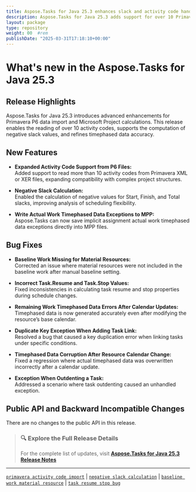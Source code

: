 ```yaml
---
title: Aspose.Tasks for Java 25.3 enhances slack and activity code handling
description: Aspose.Tasks for Java 25.3 adds support for over 10 Primavera activity codes, improves slack calculation, and resolves key task link and baseline bugs.
layout: package
type: repository
weight: 00	#rem
publishDate: "2025-03-31T17:18:10+00:00"
---
```


# What's new in the Aspose.Tasks for Java 25.3

## Release Highlights

Aspose.Tasks for Java 25.3 introduces advanced enhancements for Primavera P6 data import and Microsoft Project calculations. This release enables the reading of over 10 activity codes, supports the computation of negative slack values, and refines timephased data accuracy.

## New Features

- **Expanded Activity Code Support from P6 Files:**  
  Added support to read more than 10 activity codes from Primavera XML or XER files, expanding compatibility with complex project structures.

- **Negative Slack Calculation:**  
  Enabled the calculation of negative values for Start, Finish, and Total slacks, improving analysis of scheduling flexibility.

- **Write Actual Work Timephased Data Exceptions to MPP:**  
  Aspose.Tasks can now save implicit assignment actual work timephased data exceptions directly into MPP files.

## Bug Fixes

- **Baseline Work Missing for Material Resources:**  
  Corrected an issue where material resources were not included in the baseline work after manual baseline setting.

- **Incorrect Task.Resume and Task.Stop Values:**  
  Fixed inconsistencies in calculating task resume and stop properties during schedule changes.

- **Remaining Work Timephased Data Errors After Calendar Updates:**  
  Timephased data is now generated accurately even after modifying the resource’s base calendar.

- **Duplicate Key Exception When Adding Task Link:**  
  Resolved a bug that caused a key duplication error when linking tasks under specific conditions.

- **Timephased Data Corruption After Resource Calendar Change:**  
  Fixed a regression where actual timephased data was overwritten incorrectly after a calendar update.

- **Exception When Outdenting a Task:**  
  Addressed a scenario where task outdenting caused an unhandled exception.

## Public API and Backward Incompatible Changes

There are no changes to the public API in this release.

> ### 🔍 Explore the Full Release Details  
>
> For the complete list of updates, visit **[Aspose.Tasks for Java 25.3 Release Notes](https://releases.aspose.com/tasks/java/release-notes/2025/aspose-tasks-for-java-25-3-release-notes/)**

---

[`primavera activity code import`](https://search.aspose.com/q/primavera-activity-code-import.html) | [`negative slack calculation`](https://search.aspose.com/q/negative-slack-calculation.html) | [`baseline work material resource`](https://search.aspose.com/q/baseline-work-material-resource.html) | [`task resume stop bug`](https://search.aspose.com/q/task-resume-stop-bug.html)
